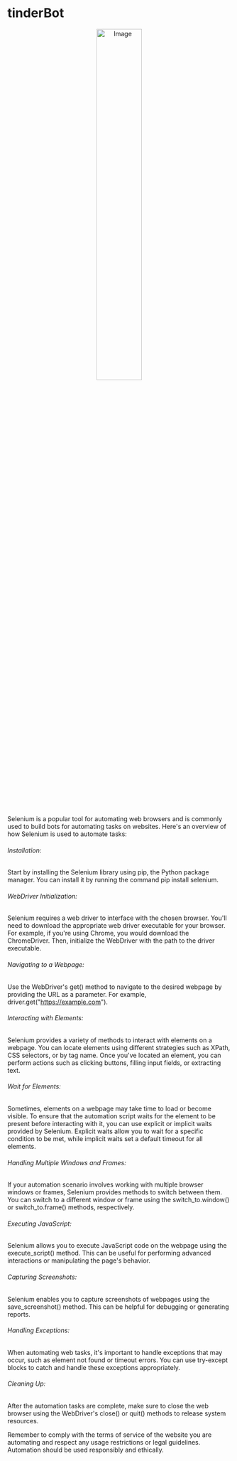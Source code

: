 # tinderBot

<p align="center" style="border-radius:25px">
  <img src="https://github.com/Rahul-Cheruku/tinderBot/assets/77064752/9e7f8e2d-fd16-4112-b241-931c603ec666" alt="Image" width="45%">
</p>



Selenium is a popular tool for automating web browsers and is commonly used to build bots for automating tasks on websites. Here's an overview of how Selenium is used to automate tasks:

###### Installation: 
Start by installing the Selenium library using pip, the Python package manager. You can install it by running the command pip install selenium.

###### WebDriver Initialization:
Selenium requires a web driver to interface with the chosen browser. You'll need to download the appropriate web driver executable for your browser. For example, if you're using Chrome, you would download the ChromeDriver. Then, initialize the WebDriver with the path to the driver executable.

###### Navigating to a Webpage: 
Use the WebDriver's get() method to navigate to the desired webpage by providing the URL as a parameter. For example, driver.get("https://example.com").

###### Interacting with Elements: 
Selenium provides a variety of methods to interact with elements on a webpage. You can locate elements using different strategies such as XPath, CSS selectors, or by tag name. Once you've located an element, you can perform actions such as clicking buttons, filling input fields, or extracting text.

###### Wait for Elements:
Sometimes, elements on a webpage may take time to load or become visible. To ensure that the automation script waits for the element to be present before interacting with it, you can use explicit or implicit waits provided by Selenium. Explicit waits allow you to wait for a specific condition to be met, while implicit waits set a default timeout for all elements.

###### Handling Multiple Windows and Frames: 
If your automation scenario involves working with multiple browser windows or frames, Selenium provides methods to switch between them. You can switch to a different window or frame using the switch_to.window() or switch_to.frame() methods, respectively.

###### Executing JavaScript:
Selenium allows you to execute JavaScript code on the webpage using the execute_script() method. This can be useful for performing advanced interactions or manipulating the page's behavior.

###### Capturing Screenshots:
Selenium enables you to capture screenshots of webpages using the save_screenshot() method. This can be helpful for debugging or generating reports.

###### Handling Exceptions:
When automating web tasks, it's important to handle exceptions that may occur, such as element not found or timeout errors. You can use try-except blocks to catch and handle these exceptions appropriately.

###### Cleaning Up: 
After the automation tasks are complete, make sure to close the web browser using the WebDriver's close() or quit() methods to release system resources.

Remember to comply with the terms of service of the website you are automating and respect any usage restrictions or legal guidelines. Automation should be used responsibly and ethically.
